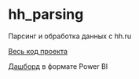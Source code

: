 # hh_parsing
Парсинг и обработка данных с hh.ru

[Весь код проекта](hh_base_parsing.ipynb)

[Дашборд](Дашборд.pbix) в формате Power BI
